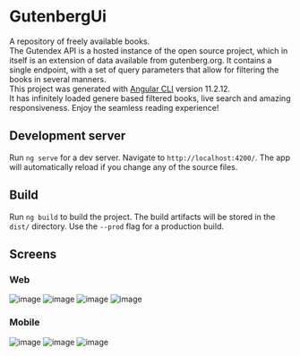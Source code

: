 # GutenbergUi

A repository of freely available books.<br>
The Gutendex API is a hosted instance of the open source project, which in itself is an
extension of data available from gutenberg.org. It contains
a single endpoint, with a set of query parameters that allow for filtering the books in several
manners.<br>
This project was generated with [Angular CLI](https://github.com/angular/angular-cli) version 11.2.12.<br>
It has infinitely loaded genere based filtered books, live search and amazing responsiveness. Enjoy the seamless reading experience!

## Development server

Run `ng serve` for a dev server. Navigate to `http://localhost:4200/`. The app will automatically reload if you change any of the source files.

## Build

Run `ng build` to build the project. The build artifacts will be stored in the `dist/` directory. Use the `--prod` flag for a production build.

## Screens

### Web
![image](https://user-images.githubusercontent.com/62929166/123552316-3ab46f80-d793-11eb-8cd3-e66f076d9347.png)
![image](https://user-images.githubusercontent.com/62929166/123553340-350d5880-d798-11eb-8fb1-1361860abebc.png)
![image](https://user-images.githubusercontent.com/62929166/123552366-6b94a480-d793-11eb-8997-04feff2bf1ac.png)
![image](https://user-images.githubusercontent.com/62929166/123552387-8ebf5400-d793-11eb-9f17-c8b8b79d43a6.png)

### Mobile
![image](https://user-images.githubusercontent.com/62929166/123552454-d6de7680-d793-11eb-80ad-cc43cfbc85d4.png)
![image](https://user-images.githubusercontent.com/62929166/123553388-84ec1f80-d798-11eb-97ec-97a3da6a2170.png)
![image](https://user-images.githubusercontent.com/62929166/123552480-f83f6280-d793-11eb-87fe-ebad28d47a27.png)
